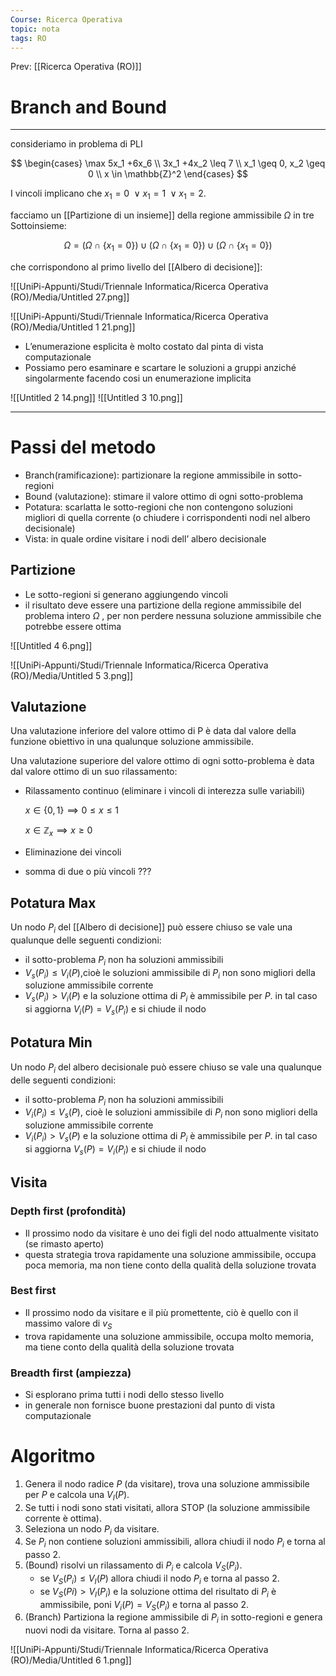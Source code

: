 ```yaml
---
Course: Ricerca Operativa
topic: nota
tags: RO
---
```


Prev: [[Ricerca Operativa (RO)]]

# Branch and Bound
---
consideriamo in problema di PLI

$$
\begin{cases}
\max 5x_1 +6x_6 \\
3x_1 +4x_2 \leq 7 \\
x_1 \geq 0, x_2 \geq 0 \\
x \in \mathbb{Z}^2
\end{cases}
$$

I vincoli implicano che $x_1=0 \ \lor x_1=1 \ \lor x_1=2$.

facciamo un [[Partizione di un insieme]] della regione ammissibile $\Omega$ in tre Sottoinsieme:

$$
\Omega = (\Omega \cap \{x_1=0\}) \cup(\Omega \cap \{x_1=0\}) \cup (\Omega \cap \{x_1=0\})
$$

  che corrispondono al primo livello del [[Albero di decisione]]:

![[UniPi-Appunti/Studi/Triennale Informatica/Ricerca Operativa (RO)/Media/Untitled 27.png]]

![[UniPi-Appunti/Studi/Triennale Informatica/Ricerca Operativa (RO)/Media/Untitled 1 21.png]]

- L’enumerazione esplicita è molto costato dal pinta di vista computazionale
- Possiamo pero esaminare e scartare le soluzioni a gruppi anziché singolarmente facendo cosi un enumerazione implicita


![[Untitled 2 14.png]]
![[Untitled 3 10.png]]

---

# Passi del metodo

- Branch(ramificazione): partizionare la regione ammissibile in sotto-regioni
- Bound (valutazione): stimare il valore ottimo di ogni sotto-problema
- Potatura: scarlatta le sotto-regioni che non contengono soluzioni migliori di quella corrente (o chiudere i corrispondenti nodi nel albero decisionale)
- Vista: in quale ordine visitare i nodi dell’ albero decisionale

## Partizione

- Le sotto-regioni si generano aggiungendo vincoli
- il risultato deve essere una partizione della regione ammissibile del problema intero $\Omega$ , per non perdere nessuna soluzione ammissibile che potrebbe essere ottima

![[Untitled 4 6.png]]

![[UniPi-Appunti/Studi/Triennale Informatica/Ricerca Operativa (RO)/Media/Untitled 5 3.png]]

## Valutazione

Una valutazione inferiore del valore ottimo di P è data dal valore della funzione
obiettivo in una qualunque soluzione ammissibile.

Una valutazione superiore del valore ottimo di ogni sotto-problema è data dal
valore ottimo di un suo rilassamento:

- Rilassamento continuo (eliminare i vincoli di interezza sulle variabili)

    $x \in \{0,1\} \implies 0 \leq x \leq 1$

    $x \in \mathbb{Z}_x \implies x \geq 0$

- Eliminazione dei vincoli
- somma di due o più vincoli ???

## Potatura Max

Un nodo $P_i$ del [[Albero di decisione]] può essere chiuso se vale una qualunque delle seguenti condizioni:

- il sotto-problema $P_i$ non ha soluzioni ammissibili
- $V_s(P_i) \leq V_i(P)$,cioè le soluzioni ammissibile di $P_i$ non sono migliori della soluzione ammissibile corrente
- $V_s(P_i) > V_i(P)$ e la soluzione ottima di $P_i$ è ammissibile per $P$. in tal caso si aggiorna $V_i(P) = V_s(P_i)$ e si chiude il nodo

## Potatura Min

Un nodo $P_i$ del albero decisionale può essere chiuso se vale una qualunque delle seguenti condizioni:

- il sotto-problema $P_i$ non ha soluzioni ammissibili
- $V_i(P_i) \leq V_s(P)$, cioè le soluzioni ammissibile di $P_i$ non sono migliori della soluzione ammissibile corrente
- $V_i(P_i) > V_s(P)$ e la soluzione ottima di $P_i$ è ammissibile per $P$. in tal caso si aggiorna $V_s(P) = V_i(P_i)$ e si chiude il nodo

## Visita

### Depth first (profondità)

- Il prossimo nodo da visitare è uno dei figli del nodo attualmente visitato (se
rimasto aperto)
- questa strategia trova rapidamente una soluzione ammissibile, occupa poca
memoria, ma non tiene conto della qualità della soluzione trovata

### Best first

- Il prossimo nodo da visitare e il più promettente, ciò è quello con il massimo
valore di $v_S$
- trova rapidamente una soluzione ammissibile, occupa molto memoria, ma
tiene conto della qualità della soluzione trovata

### Breadth first (ampiezza)

- Si esplorano prima tutti i nodi dello stesso livello
- in generale non fornisce buone prestazioni dal punto di vista computazionale

# Algoritmo

1. Genera il nodo radice $P$ (da visitare), trova una soluzione ammissibile per $P$ e
calcola una $V_I(P)$.
2. Se tutti i nodi sono stati visitati, allora STOP (la soluzione ammissibile
corrente è ottima).
3. Seleziona un nodo $P_i$ da visitare.
4. Se $P_i$ non contiene soluzioni ammissibili, allora chiudi il nodo $P_i$  e torna al
passo 2.
5. (Bound) risolvi un rilassamento di $P_i$ e calcola $V_S (P_i)$.
    - se $V_S(P_i) \leq V_I(P)$ allora chiudi il nodo $P_i$ e torna al passo 2.
    - se $V_S(Pi)  >V_I(P_i)$ e la soluzione ottima del risultato di $P_i$ è ammissibile, poni $V_i(P) = V_S(P_i)$ e torna al passo 2.
6. (Branch) Partiziona la regione ammissibile di $P_i$ in sotto-regioni e genera nuovi nodi da visitare. Torna al passo 2.

![[UniPi-Appunti/Studi/Triennale Informatica/Ricerca Operativa (RO)/Media/Untitled 6 1.png]]
